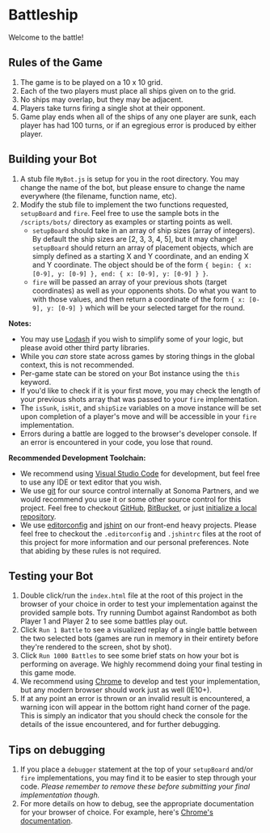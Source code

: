 # Battleship
Welcome to the battle!

## Rules of the Game

1. The game is to be played on a 10 x 10 grid.
2. Each of the two players must place all ships given on to the grid.
3. No ships may overlap, but they may be adjacent.
4. Players take turns firing a single shot at their opponent.
5. Game play ends when all of the ships of any one player are sunk, each player has had 100 turns, or if an egregious error is produced by either player.

## Building your Bot

1. A stub file `MyBot.js` is setup for you in the root directory. You may change the name of the bot, but please ensure to change the name everywhere (the filename, function name, etc).
2. Modify the stub file to implement the two functions requested, `setupBoard` and `fire`. Feel free to use the sample bots in the `/scripts/bots/` directory as examples or starting points as well.
    - `setupBoard` should take in an array of ship sizes (array of integers). By default the ship sizes are [2, 3, 3, 4, 5], but it may change! `setupBoard` should return an array of placement objects, which are simply defined as a starting X and Y coordinate, and an ending X and Y coordinate. The object should be of the form `{ begin: { x: [0-9], y: [0-9] }, end: { x: [0-9], y: [0-9] } }`.
    - `fire` will be passed an array of your previous shots (target coordinates) as well as your opponents shots. Do what you want to with those values, and then return a coordinate of the form `{ x: [0-9], y: [0-9] }` which will be your selected target for the round.

**Notes:**
 - You may use [Lodash](https://lodash.com/) if you wish to simplify some of your logic, but please avoid other third party libraries.
 - While you *can* store state across games by storing things in the global context, this is not recommended.
 - Per-game state can be stored on your Bot instance using the `this` keyword.
 - If you'd like to check if it is your first move, you may check the length of your previous shots array that was passed to your `fire` implementation.
 - The `isSunk`, `isHit`, and `shipSize` variables on a move instance will be set upon completion of a player's move and will be accessible in your `fire` implementation.
 - Errors during a battle are logged to the browser's developer console. If an error is encountered in your code, you lose that round.

**Recommended Development Toolchain:**
 - We recommend using [Visual Studio Code](http://code.visualstudio.com/) for development, but feel free to use any IDE or text editor that you wish.
 - We use [git](https://git-scm.com/) for our source control internally at Sonoma Partners, and we would recommend you use it or some other source control for this project. Feel free to checkout [GitHub](https://github.com/), [BitBucket](https://bitbucket.org/), or just [initialize a local repository](https://www.atlassian.com/git/tutorials/setting-up-a-repository/git-init).
 - We use [editorconfig](http://editorconfig.org/) and [jshint](http://jshint.com/about/) on our front-end heavy projects. Please feel free to checkout the `.editorconfig` and `.jshintrc` files at the root of this project for more information and our personal preferences. Note that abiding by these rules is not required.

## Testing your Bot

1. Double click/run the `index.html` file at the root of this project in the browser of your choice in order to test your implementation against the provided sample bots. Try running Dumbot against Randombot as both Player 1 and Player 2 to see some battles play out.
2. Click `Run 1 Battle` to see a visualized replay of a single battle between the two selected bots (games are run in memory in their entirety before they're rendered to the screen, shot by shot).
3. Click `Run 1000 Battles` to see some brief stats on how your bot is performing on average. We highly recommend doing your final testing in this game mode.
4. We recommend using [Chrome](https://www.google.com/chrome/browser/desktop/index.html) to develop and test your implementation, but any modern browser should work just as well (IE10+).
5. If at any point an error is thrown or an invalid result is encountered, a warning icon will appear in the bottom right hand corner of the page. This is simply an indicator that you should check the console for the details of the issue encountered, and for further debugging.

## Tips on debugging

1. If you place a `debugger` statement at the top of your `setupBoard` and/or `fire` implementations, you may find it to be easier to step through your code. *Please remember to remove these before submitting your final implementation though.*
2. For more details on how to debug, see the appropriate documentation for your browser of choice. For example, here's [Chrome's documentation](https://developers.google.com/web/tools/chrome-devtools/).